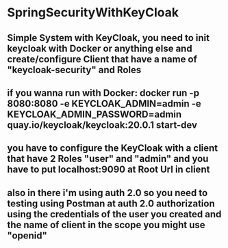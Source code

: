 # SpringSecurityWithKeyCloak
## Simple System with KeyCloak, you need to init keycloak with Docker or anything else and create/configure Client that have a name of "keycloak-security" and Roles
## if you wanna run with Docker: docker run -p 8080:8080 -e KEYCLOAK_ADMIN=admin -e KEYCLOAK_ADMIN_PASSWORD=admin quay.io/keycloak/keycloak:20.0.1 start-dev
## you have to configure the KeyCloak with a client that have 2 Roles "user" and "admin" and you have to put localhost:9090 at Root Url in client
## also in there i'm using auth 2.0 so you need to testing using Postman at auth 2.0 authorization using the credentials of the user you created and the name of client in the scope you might use "openid"
